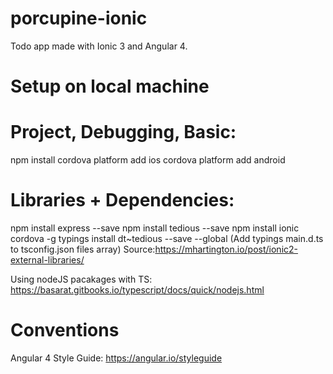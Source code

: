 # porcupine-ionic
Todo app made with Ionic 3 and Angular 4. 

# Setup on local machine
# Project, Debugging, Basic:
npm install
cordova platform add ios
cordova platform add android

# Libraries + Dependencies:
npm install express --save
npm install tedious --save
npm install ionic cordova -g
typings install dt~tedious --save --global
(Add typings main.d.ts to tsconfig.json files array)
Source:https://mhartington.io/post/ionic2-external-libraries/

Using nodeJS pacakages with TS:
https://basarat.gitbooks.io/typescript/docs/quick/nodejs.html

# Conventions
Angular 4 Style Guide: https://angular.io/styleguide